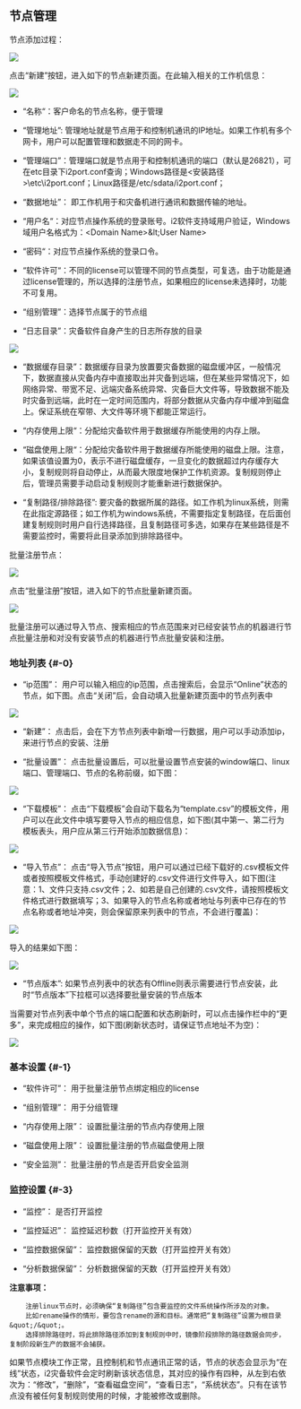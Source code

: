 ## 节点管理

节点添加过程：

![](/assets/V7.016151.png)

点击“新建”按钮，进入如下的节点新建页面。在此输入相关的工作机信息：

![](/assets/V7.01804259.png)

*   “名称“：客户命名的节点名称，便于管理

*   “管理地址”: 管理地址就是节点用于和控制机通讯的IP地址。如果工作机有多个网卡，用户可以配置管理和数据走不同的网卡。

*   “管理端口”：管理端口就是节点用于和控制机通讯的端口（默认是26821），可在etc目录下i2port.conf查询；Windows路径是&lt;安装路径&gt;\etc\i2port.conf；Linux路径是/etc/sdata/i2port.conf；

*   “数据地址”： 即工作机用于和灾备机进行通讯和数据传输的地址。

*   “用户名“：对应节点操作系统的登录账号。i2软件支持域用户验证，Windows域用户名格式为：&lt;Domain Name&gt;\&lt;User Name&gt;

*   “密码“：对应节点操作系统的登录口令。

*   “软件许可“：不同的license可以管理不同的节点类型，可复选，由于功能是通过license管理的，所以选择的注册节点，如果相应的license未选择时，功能不可复用。

*   “组别管理”：选择节点属于的节点组

*   “日志目录”：灾备软件自身产生的日志所存放的目录

![](/assets/V7.016822.png)

*   “数据缓存目录”：数据缓存目录为放置要灾备数据的磁盘缓冲区，一般情况下，数据直接从灾备内存中直接取出并灾备到远端，但在某些异常情况下，如网络异常、带宽不足、远端灾备系统异常、灾备巨大文件等，导致数据不能及时灾备到远端，此时在一定时间范围内，将部分数据从灾备内存中缓冲到磁盘上。保证系统在窄带、大文件等环境下都能正常运行。

*   “内存使用上限“：分配给灾备软件用于数据缓存所能使用的内存上限。

*   “磁盘使用上限“：分配给灾备软件用于数据缓存所能使用的磁盘上限。注意，如果该值设置为0，表示不进行磁盘缓存，一旦变化的数据超过内存缓存大小，复制规则将自动停止，从而最大限度地保护工作机资源。复制规则停止后，管理员需要手动启动复制规则才能重新进行数据保护。

*   “复制路径/排除路径”: 要灾备的数据所属的路径。如工作机为linux系统，则需在此指定源路径；如工作机为windows系统，不需要指定复制路径，在后面创建复制规则时用户自行选择路径，且复制路径可多选，如果存在某些路径是不需要监控时，需要将此目录添加到排除路径中。

批量注册节点：

![](/assets/V7.1.20190125001.png)

点击“批量注册”按钮，进入如下的节点批量新建页面。

![](/assets/V7.1.20190125002.png)

批量注册可以通过导入节点、搜索相应的节点范围来对已经安装节点的机器进行节点批量注册和对没有安装节点的机器进行节点批量安装和注册。

### 地址列表 {#-0}

*   “ip范围”： 用户可以输入相应的ip范围，点击搜索后，会显示“Online”状态的节点，如下图。点击“关闭”后，会自动填入批量新建页面中的节点列表中

![](/assets/V7.1.20190125003.png)

*   “新建”：  点击后，会在下方节点列表中新增一行数据，用户可以手动添加ip，来进行节点的安装、注册

*   “批量设置”： 点击批量设置后，可以批量设置节点安装的window端口、linux端口、管理端口、节点的名称前缀，如下图：

![](/assets/V7.1.20190125004.png)

*   “下载模板”： 点击“下载模板”会自动下载名为“template.csv”的模板文件，用户可以在此文件中填写要导入节点的相应信息，如下图(其中第一、第二行为模板表头，用户应从第三行开始添加数据信息)：

![](/assets/V7.1.20190125005.png)

*   “导入节点”： 点击“导入节点”按钮，用户可以通过已经下载好的.csv模板文件或者按照模板文件格式，手动创建好的.csv文件进行文件导入，如下图(注意：1、文件只支持.csv文件；2、如若是自己创建的.csv文件，请按照模板文件格式进行数据填写；3、如果导入的节点名称或者地址与列表中已存在的节点名称或者地址冲突，则会保留原来列表中的节点，不会进行覆盖)：

![](/assets/V7.1.20190125006.png)

导入的结果如下图： 

![](/assets/V7.1.20190125007.png)

*   “节点版本”:  如果节点列表中的状态有Offline则表示需要进行节点安装，此时“节点版本”下拉框可以选择要批量安装的节点版本


当需要对节点列表中单个节点的端口配置和状态刷新时，可以点击操作栏中的“更多”，来完成相应的操作，如下图(刷新状态时，请保证节点地址不为空)：

![](/assets/V7.1.20190125008.png)


### 基本设置 {#-1}

*   “软件许可”： 用于批量注册节点绑定相应的license

*   “组别管理”： 用于分组管理
    
*   “内存使用上限”： 设置批量注册的节点内存使用上限
     
*   “磁盘使用上限”： 设置批量注册的节点磁盘使用上限

*   “安全监测”：  批量注册的节点是否开启安全监测

### 监控设置 {#-3}

*   “监控”：  是否打开监控

*   “监控延迟”：  监控延迟秒数（打开监控开关有效）

*   “监控数据保留”：  监控数据保留的天数（打开监控开关有效）

*   “分析数据保留”：  分析数据保留的天数（打开监控开关有效）


  **注意事项：**
```
    注册linux节点时，必须确保“复制路径”包含要监控的文件系统操作所涉及的对象。
    比如rename操作的情形，要包含rename的源和目标。通常把“复制路径”设置为根目录&quot;/&quot;。
    选择排除路径时，将此排除路径添加到复制规则中时，镜像阶段排除的路径数据会同步，复制阶段新生产的数据不会捕获。
```

如果节点模块工作正常，且控制机和节点通讯正常的话，节点的状态会显示为“在线”状态，i2灾备软件会定时刷新该状态信息，其对应的操作有四种，从左到右依次为：“修改”，“删除”，“查看磁盘空间”，“查看日志”，“系统状态”。只有在该节点没有被任何复制规则使用的时候，才能被修改或删除。